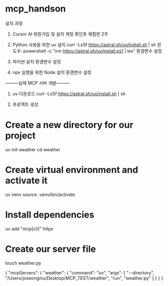 # mcp_handson

설치 과정 

1. Cursor AI 회원가입 및 설치 계정 확인후 체험판 2주

2. Python 사용을 위한 uv 설치
curl -LsSf https://astral.sh/uv/install.sh | sh
윈도우: powershell -c "irm https://astral.sh/uv/install.ps1 | iex"
환경변수 설정

3. 파이썬 설치
환경변수 설정

4. npx 실행을 위한 Node 설치 
환경변수 설정

———실제 MCP 서버 개발———

1. uv 다운로드 
curl -LsSf https://astral.sh/uv/install.sh | sh

2. 프로젝트 생성
# Create a new directory for our project
uv init weather
cd weather

# Create virtual environment and activate it
uv venv
source .venv/bin/activate

# Install dependencies
uv add "mcp[cli]" httpx

# Create our server file
touch weather.py

{
  "mcpServers": {
    "weather": {
      "command": "uv",
      "args": [
        "--directory",
        "/Users/joseongmu/Desktop/MCP_TEST/weather",
        "run",
        "weather.py"
      ]
    }
  }
}
